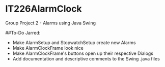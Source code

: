 # IT226AlarmClock
Group Project 2 - Alarms using Java Swing

##To-Do
Jarred:
* Make AlarmSetup and StopwatchSetup create new Alarms
* Make AlarmClockFrame look nice
* Make AlarmClockFrame's buttons open up their respective Dialogs
* Add documentation and descriptive comments to the Swing .java files